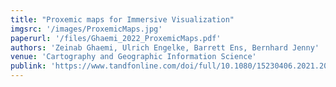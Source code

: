 ```yaml
---
title: "Proxemic maps for Immersive Visualization"
imgsrc: '/images/ProxemicMaps.jpg'
paperurl: '/files/Ghaemi_2022_ProxemicMaps.pdf'
authors: 'Zeinab Ghaemi, Ulrich Engelke, Barrett Ens, Bernhard Jenny'
venue: 'Cartography and Geographic Information Science'
publink: 'https://www.tandfonline.com/doi/full/10.1080/15230406.2021.2013946'
---
```

